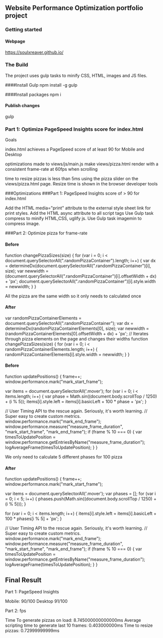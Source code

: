 ## Website Performance Optimization portfolio project

### Getting started

#### Webpage

https://soulxreaver.github.io/

### The Build

The project uses gulp tasks to minify CSS, HTML, images and JS files.

####Install Gulp
npm install -g gulp

####Install packages
npm i

#### Publish changes
gulp


### Part 1: Optimize PageSpeed Insights score for index.html

Goals

index.html achieves a PageSpeed score of at least 90 for Mobile and Desktop

optimizations made to views/js/main.js make views/pizza.html render with a consistent frame-rate at 60fps when scrolling

time to resize pizzas is less than 5ms using the pizza slider on the views/pizza.html page. Resize time is shown in the browser developer tools



###Optimizations
###Part 1: PageSpeed Insights score of > 90 for index.html

Add the HTML media="print" attribute to the external style sheet link for print styles.
Add the HTML async attribute to all script tags
Use Gulp task compress to minify HTML,CSS, uglify js.
Use Gulp task imagemin to compress image.

###Part 2: Optimize pizza for frame-rate

#### Before

function changePizzaSizes(size) {
    for (var i = 0; i < document.querySelectorAll(".randomPizzaContainer").length; i++) {
      var dx = determineDx(document.querySelectorAll(".randomPizzaContainer")[i], size);
      var newwidth = (document.querySelectorAll(".randomPizzaContainer")[i].offsetWidth + dx) + 'px';
      document.querySelectorAll(".randomPizzaContainer")[i].style.width = newwidth;
    }
  }

All the pizza are the same width so it only needs to calculated once
#### After

  var randomPizzaContainerElements = document.querySelectorAll(".randomPizzaContainer");
  var dx = determineDx(randomPizzaContainerElements[0], size);
  var newwidth = (randomPizzaContainerElements[0].offsetWidth + dx) + 'px';
  // Iterates through pizza elements on the page and changes their widths
  function changePizzaSizes(size) {
    for (var i = 0; i < randomPizzaContainerElements.length; i++) {
      randomPizzaContainerElements[i].style.width = newwidth;
    }
  }

#### Before
function updatePositions() {
  frame++;
  window.performance.mark("mark_start_frame");

  var items = document.querySelectorAll('.mover');
  for (var i = 0; i < items.length; i++) {
    var phase = Math.sin((document.body.scrollTop / 1250) + (i % 5));
    items[i].style.left = items[i].basicLeft + 100 * phase + 'px';
  }

  // User Timing API to the rescue again. Seriously, it's worth learning.
  // Super easy to create custom metrics.
  window.performance.mark("mark_end_frame");
  window.performance.measure("measure_frame_duration", "mark_start_frame", "mark_end_frame");
  if (frame % 10 === 0) {
    var timesToUpdatePosition = window.performance.getEntriesByName("measure_frame_duration");
    logAverageFrame(timesToUpdatePosition);
  }
}

We only need to calculate 5 different phases for 100 pizza
#### After

function updatePositions() {
  frame++;
  window.performance.mark("mark_start_frame");

  var items = document.querySelectorAll('.mover');
  var phases = [];
  for (var i = 0; i < 5; i++) {
    phases.push(Math.sin((document.body.scrollTop / 1250) + (i % 5))); 
  }
  
  for (var i = 0; i < items.length; i++) {
    items[i].style.left = items[i].basicLeft + 100 * phases[i % 5] + 'px';
  }

  // User Timing API to the rescue again. Seriously, it's worth learning.
  // Super easy to create custom metrics.
  window.performance.mark("mark_end_frame");
  window.performance.measure("measure_frame_duration", "mark_start_frame", "mark_end_frame");
  if (frame % 10 === 0) {
    var timesToUpdatePosition = window.performance.getEntriesByName("measure_frame_duration");
    logAverageFrame(timesToUpdatePosition);
  }
}

## Final Result

Part 1: PageSpeed Insights 

Mobile: 90/100 Desktop 91/100

Part 2: fps

Time To generate pizzas on load: 8.745000000000000ms
Average scripting time to generate last 10 frames: 0.403000000ms
Time to resize pizzas: 0.72999999999ms
